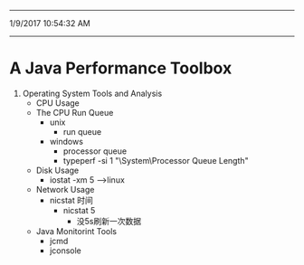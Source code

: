 ----------
1/9/2017 10:54:32 AM 

----------
# A Java Performance Toolbox #
1. Operating System Tools and Analysis
	- CPU Usage
	- The CPU Run Queue	
		- unix
			- run queue
		- windows
			- processor queue
			- typeperf -si 1 "\System\Processor Queue Length"
	- Disk Usage
		- iostat -xm 5  -->linux
	- Network Usage
		- nicstat 时间
			- nicstat 5
				- 没5s刷新一次数据
	- Java Monitorint Tools
		- jcmd
		- jconsole